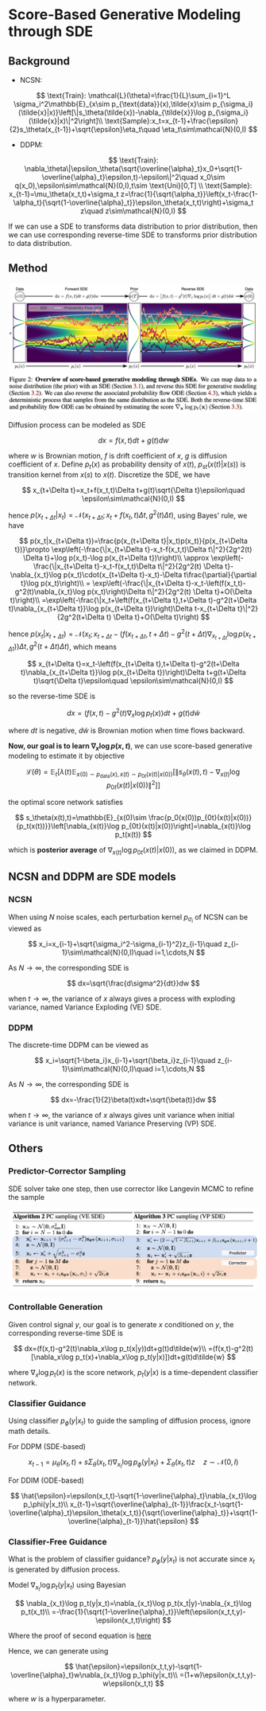 # Score-Based Generative Modeling through SDE

## Background

- NCSN:

$$
\text{Train}: \mathcal{L}(\theta)=\frac{1}{L}\sum_{i=1}^L \sigma_i^2\mathbb{E}_{x\sim p_{\text{data}}(x),\tilde{x}\sim p_{\sigma_i}(\tilde{x}|x)}\left[\|s_\theta(\tilde{x})-\nabla_{\tilde{x}}\log p_{\sigma_i}(\tilde{x}|x)\|^2\right]\\
\text{Sample}:x_t=x_{t-1}+\frac{\epsilon}{2}s_\theta(x_{t-1})+\sqrt{\epsilon}\eta_t\quad \eta_t\sim\mathcal{N}(0,I)
$$

- DDPM:

$$
\text{Train}: \nabla_\theta\|\epsilon_\theta(\sqrt{\overline{\alpha}_t}x_0+\sqrt{1-\overline{\alpha}_t}\epsilon,t)-\epsilon\|^2\quad x_0\sim q(x_0),\epsilon\sim\mathcal{N}(0,I),t\sim \text{Uni}[0,T]
\\
\text{Sample}: x_{t-1}=\mu_\theta(x_t,t)+\sigma_t z=\frac{1}{\sqrt{\alpha_t}}\left(x_t-\frac{1-\alpha_t}{\sqrt{1-\overline{\alpha}_t}}\epsilon_\theta(x_t,t)\right)+\sigma_t z\quad z\sim\mathcal{N}(0,I)
$$

If we can use a SDE to transforms data distribution to prior distribution, then we can use corresponding reverse-time SDE to transforms prior distribution to data distribution.

## Method

![](fig/SDE1.png)

Diffusion process can be modeled as SDE

$$
dx=f(x,t)dt+g(t)dw
$$

where $w$ is Brownian motion, $f$ is drift coefficient of $x$, $g$ is diffusion coefficient of $x$. Define $p_t(x)$ as probability density of $x(t)$, $p_{st}(x(t)|x(s))$ is transition kernel from $x(s)$ to $x(t)$.
Discretize the SDE, we have

$$
x_{t+\Delta t}=x_t+f(x_t,t)\Delta t+g(t)\sqrt{\Delta t}\epsilon\quad \epsilon\sim\mathcal{N}(0,I)
$$

hence $p(x_{t+\Delta t}|x_t)=\mathcal{N}(x_{t+\Delta t};x_t+f(x_t,t)\Delta t,g^2(t)\Delta t)$, using Bayes' rule, we have

$$
p(x_t|x_{t+\Delta t})=\frac{p(x_{t+\Delta t}|x_t)p(x_t)}{p(x_{t+\Delta t})}\propto \exp\left(-\frac{\|x_{t+\Delta t}-x_t-f(x_t,t)\Delta t\|^2}{2g^2(t) \Delta t}+\log p(x_t)-\log p(x_{t+\Delta t})\right)\\
\approx  \exp\left(-\frac{\|x_{t+\Delta t}-x_t-f(x_t,t)\Delta t\|^2}{2g^2(t) \Delta t}-\nabla_{x_t}\log p(x_t)\cdot(x_{t+\Delta t}-x_t)-\Delta t\frac{\partial}{\partial t}\log p(x_t)\right)\\
= \exp\left(-\frac{\|x_{t+\Delta t}-x_t-\left(f(x_t,t)-g^2(t)\nabla_{x_t}\log p(x_t)\right)\Delta t\|^2}{2g^2(t) \Delta t}+O(\Delta t)\right)\\
=\exp\left(-\frac{\|x_t+\left(f(x_{t+\Delta t},t+\Delta t)-g^2(t+\Delta t)\nabla_{x_{t+\Delta t}}\log p(x_{t+\Delta t})\right)\Delta t-x_{t+\Delta t}\|^2}{2g^2(t+\Delta t) \Delta t}+O(\Delta t)\right)
$$

hence $p(x_t|x_{t+\Delta t})=\mathcal{N}\left(x_t;x_{t+\Delta t}-\left(f(x_{t+\Delta t},t+\Delta t)-g^2(t+\Delta t)\nabla_{x_{t+\Delta t}}\log p(x_{t+\Delta t})\right)\Delta t, g^2(t+\Delta t)\Delta t\right)$, which means

$$
x_{t+\Delta t}=x_t-\left(f(x_{t+\Delta t},t+\Delta t)-g^2(t+\Delta t)\nabla_{x_{t+\Delta t}}\log p(x_{t+\Delta t})\right)\Delta t+g(t+\Delta t)\sqrt{\Delta t}\epsilon\quad \epsilon\sim\mathcal{N}(0,I)
$$

so the reverse-time SDE is

$$
dx=(f(x,t)-g^2(t)\nabla_x\log p_t(x))dt+g(t)d\tilde{w}
$$

where $dt$ is negative, $d\tilde{w}$ is Brownian motion when time flows backward.

__Now, our goal is to learn $\nabla_x\log p(x,t)$__, we can use score-based generative modeling to estimate it by objective

$$
\mathcal{L}(\theta)=\mathbb{E}_{t}\left[\lambda(t)\mathbb{E}_{x(0)\sim p_{\text{data}}(x),x(t)\sim p_{0t}(x(t)|x(0))}\left[\|s_\theta(x(t),t)-\nabla_{x(t)}\log p_{0t}(x(t)|x(0))\|^2\right]\right]
$$

the optimal score network satisfies

$$
s_\theta(x(t),t)=\mathbb{E}_{x(0)\sim \frac{p_0(x(0))p_{0t}(x(t)|x(0))}{p_t(x(t))}}\left[\nabla_{x(t)}\log p_{0t}(x(t)|x(0))\right]=\nabla_{x(t)}\log p_t(x(t))
$$

which is __posterior average__ of $\nabla_{x(t)}\log p_{0t}(x(t)|x(0))$, as we claimed in DDPM.

## NCSN and DDPM are SDE models

### NCSN

When using $N$ noise scales, each perturbation kernel $p_{\sigma_i}$ of NCSN can be viewed as

$$
x_i=x_{i-1}+\sqrt{\sigma_i^2-\sigma_{i-1}^2}z_{i-1}\quad z_{i-1}\sim\mathcal{N}(0,I)\quad i=1,\cdots,N
$$

As $N\to\infty$, the corresponding SDE is

$$
dx=\sqrt{\frac{d\sigma^2}{dt}}dw
$$

when $t\to\infty$, the variance of $x$  always gives a process with exploding variance, named Variance Exploding (VE) SDE.

### DDPM

The discrete-time DDPM can be viewed as

$$
x_i=\sqrt{1-\beta_i}x_{i-1}+\sqrt{\beta_i}z_{i-1}\quad z_{i-1}\sim\mathcal{N}(0,I)\quad i=1,\cdots,N
$$

As $N\to\infty$, the corresponding SDE is

$$
dx=-\frac{1}{2}\beta(t)xdt+\sqrt{\beta(t)}dw
$$

when $t\to\infty$, the variance of $x$ always gives unit variance when initial variance is unit variance, named Variance Preserving (VP) SDE.

## Others

### Predictor-Corrector Sampling

SDE solver take one step, then use corrector like Langevin MCMC to refine the sample

![](fig/SDE2.png)

### Controllable Generation

Given control signal $y$, our goal is to generate $x$ conditioned on $y$, the corresponding reverse-time SDE is

$$
dx=(f(x,t)-g^2(t)\nabla_x\log p_t(x|y))dt+g(t)d\tilde{w}\\
=(f(x,t)-g^2(t)[\nabla_x\log p_t(x)+\nabla_x\log p_t(y|x)])dt+g(t)d\tilde{w}
$$

where $\nabla_x\log p_t(x)$ is the score network, $p_t(y|x)$ is a time-dependent classifier network.

### Classifier Guidance

Using classifier $p_\phi(y|x_t)$ to guide the sampling of diffusion process, ignore math details.

For DDPM (SDE-based)

$$
x_{t-1}=\mu_\theta(x_t,t)+s\Sigma_\theta(x_t,t)\nabla_{x_t}\log p_\phi(y|x_t)+\Sigma_\theta(x_t,t)z\quad z\sim\mathcal{N}(0,I)
$$

For DDIM (ODE-based)

$$
\hat{\epsilon}=\epsilon(x_t,t)-\sqrt{1-\overline{\alpha}_t}\nabla_{x_t}\log p_\phi(y|x_t)\\
x_{t-1}=\sqrt{\overline{\alpha}_{t-1}}\frac{x_t-\sqrt{1-\overline{\alpha}_t}\epsilon_\theta(x_t,t)}{\sqrt{\overline{\alpha}_t}}+\sqrt{1-\overline{\alpha}_{t-1}}\hat{\epsilon}
$$

### Classifier-Free Guidance

What is the problem of classifier guidance? $p_\phi(y|x_t)$ is not accurate since $x_t$ is generated by diffusion process.

Model $\nabla_{x_t}\log p_t(y|x_t)$ using Bayesian

$$
\nabla_{x_t}\log p_t(y|x_t)=\nabla_{x_t}\log p_t(x_t|y)-\nabla_{x_t}\log p_t(x_t)\\
=-\frac{1}{\sqrt{1-\overline{\alpha}_t}}\left(\epsilon(x_t,t,y)-\epsilon(x_t,t)\right)
$$

Where the proof of second equation is [here](https://en.wikipedia.org/wiki/Diffusion_model#:~:text=DDPM%20and%20score%2Dbased%20generative,a%20NCSN%2C%20and%20vice%20versa.&text=Thus%2C%20a%20score%2Dbased%20network,be%20used%20for%20denoising%20diffusion.&text=Thus%2C%20a%20denoising%20network%20can,as%20for%20score%2Dbased%20diffusion.)

Hence, we can generate using

$$
\hat{\epsilon}=\epsilon(x_t,t,y)-\sqrt{1-\overline{\alpha}_t}w\nabla_{x_t}\log p_\phi(y|x_t)\\
=(1+w)\epsilon(x_t,t,y)-w\epsilon(x_t,t)
$$

where $w$ is a hyperparameter.